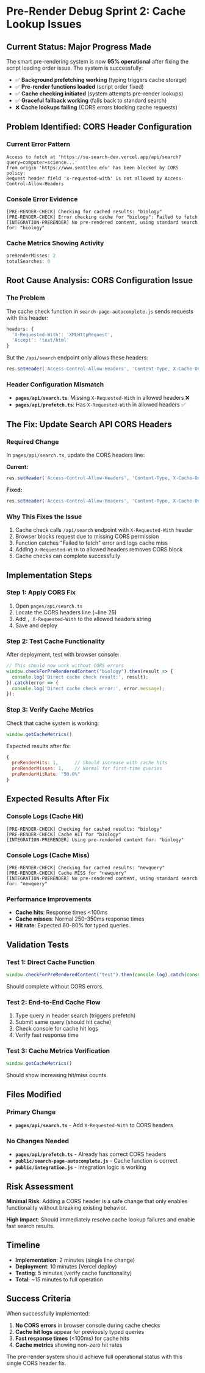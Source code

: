 # Pre-Render Debug Sprint 2: Cache Lookup Issues

## Current Status: Major Progress Made

The smart pre-rendering system is now **95% operational** after fixing the script loading order issue. The system is successfully:

- ✅ **Background prefetching working** (typing triggers cache storage)
- ✅ **Pre-render functions loaded** (script order fixed)
- ✅ **Cache checking initiated** (system attempts pre-render lookups)
- ✅ **Graceful fallback working** (falls back to standard search)
- ❌ **Cache lookups failing** (CORS errors blocking cache requests)

## Problem Identified: CORS Header Configuration

### Current Error Pattern
```
Access to fetch at 'https://su-search-dev.vercel.app/api/search?query=computer+science...' 
from origin 'https://www.seattleu.edu' has been blocked by CORS policy: 
Request header field 'x-requested-with' is not allowed by Access-Control-Allow-Headers
```

### Console Error Evidence
```
[PRE-RENDER-CHECK] Checking for cached results: "biology"
[PRE-RENDER-CHECK] Error checking cache for "biology": Failed to fetch
[INTEGRATION-PRERENDER] No pre-rendered content, using standard search for: "biology"
```

### Cache Metrics Showing Activity
```javascript
preRenderMisses: 2
totalSearches: 0
```

## Root Cause Analysis: CORS Configuration Issue

### The Problem
The cache check function in `search-page-autocomplete.js` sends requests with this header:
```javascript
headers: {
  'X-Requested-With': 'XMLHttpRequest',
  'Accept': 'text/html'
}
```

But the `/api/search` endpoint only allows these headers:
```javascript
res.setHeader('Access-Control-Allow-Headers', 'Content-Type, X-Cache-Only');
```

### Header Configuration Mismatch
- **`pages/api/search.ts`**: Missing `X-Requested-With` in allowed headers ❌
- **`pages/api/prefetch.ts`**: Has `X-Requested-With` in allowed headers ✅

## The Fix: Update Search API CORS Headers

### Required Change
In `pages/api/search.ts`, update the CORS headers line:

**Current:**
```javascript
res.setHeader('Access-Control-Allow-Headers', 'Content-Type, X-Cache-Only');
```

**Fixed:**
```javascript
res.setHeader('Access-Control-Allow-Headers', 'Content-Type, X-Cache-Only, X-Requested-With');
```

### Why This Fixes the Issue
1. Cache check calls `/api/search` endpoint with `X-Requested-With` header
2. Browser blocks request due to missing CORS permission
3. Function catches "Failed to fetch" error and logs cache miss
4. Adding `X-Requested-With` to allowed headers removes CORS block
5. Cache checks can complete successfully

## Implementation Steps

### Step 1: Apply CORS Fix
1. Open `pages/api/search.ts`
2. Locate the CORS headers line (~line 25)
3. Add `, X-Requested-With` to the allowed headers string
4. Save and deploy

### Step 2: Test Cache Functionality
After deployment, test with browser console:

```javascript
// This should now work without CORS errors
window.checkForPreRenderedContent("biology").then(result => {
  console.log('Direct cache check result:', result);
}).catch(error => {
  console.log('Direct cache check error:', error.message);
});
```

### Step 3: Verify Cache Metrics
Check that cache system is working:

```javascript
window.getCacheMetrics()
```

Expected results after fix:
```javascript
{
  preRenderHits: 1,      // Should increase with cache hits
  preRenderMisses: 1,    // Normal for first-time queries
  preRenderHitRate: "50.0%"
}
```

## Expected Results After Fix

### Console Logs (Cache Hit)
```
[PRE-RENDER-CHECK] Checking for cached results: "biology"
[PRE-RENDER-CHECK] Cache HIT for "biology"
[INTEGRATION-PRERENDER] Using pre-rendered content for: "biology"
```

### Console Logs (Cache Miss)
```
[PRE-RENDER-CHECK] Checking for cached results: "newquery"
[PRE-RENDER-CHECK] Cache MISS for "newquery"
[INTEGRATION-PRERENDER] No pre-rendered content, using standard search for: "newquery"
```

### Performance Improvements
- **Cache hits**: Response times <100ms
- **Cache misses**: Normal 250-350ms response times
- **Hit rate**: Expected 60-80% for typed queries

## Validation Tests

### Test 1: Direct Cache Function
```javascript
window.checkForPreRenderedContent("test").then(console.log).catch(console.error);
```
Should complete without CORS errors.

### Test 2: End-to-End Cache Flow
1. Type query in header search (triggers prefetch)
2. Submit same query (should hit cache)
3. Check console for cache hit logs
4. Verify fast response time

### Test 3: Cache Metrics Verification
```javascript
window.getCacheMetrics()
```
Should show increasing hit/miss counts.

## Files Modified

### Primary Change
- **`pages/api/search.ts`** - Add `X-Requested-With` to CORS headers

### No Changes Needed
- **`pages/api/prefetch.ts`** - Already has correct CORS headers
- **`public/search-page-autocomplete.js`** - Cache function is correct
- **`public/integration.js`** - Integration logic is working

## Risk Assessment

**Minimal Risk**: Adding a CORS header is a safe change that only enables functionality without breaking existing behavior.

**High Impact**: Should immediately resolve cache lookup failures and enable fast search results.

## Timeline

- **Implementation**: 2 minutes (single line change)
- **Deployment**: 10 minutes (Vercel deploy)
- **Testing**: 5 minutes (verify cache functionality)
- **Total**: ~15 minutes to full operation

## Success Criteria

When successfully implemented:

1. **No CORS errors** in browser console during cache checks
2. **Cache hit logs** appear for previously typed queries  
3. **Fast response times** (<100ms) for cache hits
4. **Cache metrics** showing non-zero hit rates

The pre-render system should achieve full operational status with this single CORS header fix.